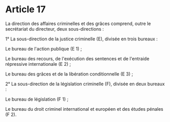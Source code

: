 # Article 17

La direction des affaires criminelles et des grâces comprend, outre le secrétariat du directeur, deux sous-directions :

1° La sous-direction de la justice criminelle (E), divisée en trois bureaux :

Le bureau de l'action publique (E 1) ;

Le bureau des recours, de l'exécution des sentences et de l'entraide répressive internationale (E 2) ;

Le bureau des grâces et de la libération conditionnelle (E 3) ;

2° La sous-direction de la législation criminelle (F), divisée en deux bureaux :

Le bureau de législation (F 1) ;

Le bureau du droit criminel international et européen et des études pénales (F 2).
